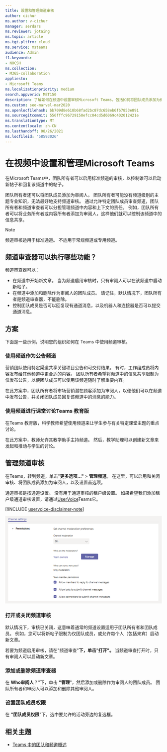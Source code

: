```yaml
---
title: 设置和管理频道审核
author: cichur
ms.author: v-cichur
manager: serdars
ms.reviewer: jotaing
ms.topic: article
ms.tgt.pltfrm: cloud
ms.service: msteams
audience: Admin
f1.keywords:
- NOCSH
ms.collection:
- M365-collaboration
appliesto:
- Microsoft Teams
ms.localizationpriority: medium
search.appverid: MET150
description: 了解如何在频道中设置审核Microsoft Teams，包括如何将团队成员添加为频道审阅人。
ms.custom: seo-marvel-mar2020
ms.openlocfilehash: bb709d8e618b68fad2bc87dc658eb6f67853e891
ms.sourcegitcommit: 556fffc96729150efcc04cd5d6069c402012421e
ms.translationtype: MT
ms.contentlocale: zh-CN
ms.lasthandoff: 08/26/2021
ms.locfileid: "58593026"
---
```

# <a name="set-up-and-manage-channel-moderation-in-microsoft-teams"></a>在视频中设置和管理Microsoft Teams

在Microsoft Teams中，团队所有者可以启用标准频道的审核，以控制谁可以启动新帖子和回复该频道中的帖子。

团队所有者还可以将团队成员添加为审阅人。 团队所有者可能没有频道级别的主题专业知识，无法最好地支持频道审核。 通过允许特定团队成员审查频道，团队所有者和频道审查者可以分担管理频道中内容和上下文的责任。 例如，团队所有者可以将业务所有者或内容所有者添加为审阅人，这样他们就可以控制该频道中的信息共享。

> [!NOTE]
> 频道审核适用于标准通道。 不适用于常规频道或专用频道。

## <a name="what-can-a-channel-moderator-do"></a>频道审查器可以执行哪些功能？

频道审查器可以：

- 在频道中开始新文章。 当为频道启用审核时，只有审阅人可以在该频道中启动新帖子。
- 在频道中添加和删除作为审阅人的团队成员。 请记住，默认情况下，团队所有者是频道审查器，不能删除。
- 控制团队成员是否可以回复现有通道消息，以及机器人和连接器是否可以提交通道消息。

## <a name="scenarios"></a>方案

下面是一些示例，说明您的组织如何在 Teams 中使用频道审核。

### <a name="use-a-channel-as-an-announcement-channel"></a>使用频道作为公告频道

营销团队使用特定渠道共享关键项目公告和可交付结果。 有时，工作组成员将内容发布给其他频道中更合适的内容。 团队所有者希望将频道中的信息共享限制为仅发布公告，以便团队成员可以使用该频道随时了解重要内容。

在此方案中，团队所有者将市场营销潜在顾客添加为审阅人，以便他们可以在频道中发布公告，并关闭团队成员回复该频道中的消息的能力。

### <a name="use-a-channel-for-class-discussions-in-teams-for-education"></a>使用频道进行课堂讨论Teams 教育版

在Teams 教育版，科学教师希望使用频道来让学生参与有关特定课堂主题的重点讨论。

在此方案中，教师允许其教学助手主持频道。 然后，教学助理可以创建新文章来发起和推动与学生的讨论。

## <a name="manage-channel-moderation"></a>管理频道审核

在Teams，转到频道，单击"**更多选项..."**  > **管理频道**。 在这里，可以启用和关闭审核、将团队成员添加为审阅人，以及设置首选项。

通道审核是按通道设置。 没有用于通道审核的租户级设置。 如果希望我们添加租户级通道审核设置，请通过[UserVoice](https://microsoftteams.uservoice.com/)Teams它。

[!INCLUDE [uservoice-disclaimer-note](includes/uservoice-disclaimer-note.md)]

![管理频道-审核-团队中的首选项](media/manage-channel-moderation-in-teams-preferences.png)

### <a name="turn-on-or-turn-off-moderation-for-a-channel"></a>打开或关闭频道审核

默认情况下，审核已关闭，这意味着通常的频道设置适用于团队所有者和团队成员。 例如，您可以将新帖子限制为仅团队成员，或允许每个人（包括来宾）启动新文章。

若要为频道启用审核，请在"频道审查"**下，单击**"**打开"。** 当频道审查打开时，只有审阅人可以启动新文章。 

### <a name="add-or-remove-channel-moderators"></a>添加或删除频道审查器

在 **Who审阅人**？"下，单击 **"管理**"，然后添加或删除作为审阅人的团队成员。 团队所有者和审阅人可以添加和删除其他审阅人。  

### <a name="set-team-member-permissions"></a>设置团队成员权限

在 **"团队成员权限**"下，选中要允许的活动旁边的复选框。

## <a name="related-topics"></a>相关主题

- [Teams 中的团队和频道概述](teams-channels-overview.md)
